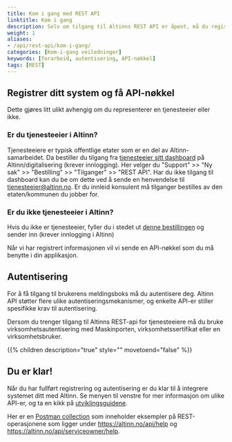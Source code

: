```yaml
---
title: Kom i gang med REST API
linktitle: Kom i gang
description: Selv om tilgang til Altinns REST API er åpent, må du registrere din applikasjon og autentisere deg. Dette for at vi skal kunne stoppe misbruk og feilbruk. 
weight: 1
aliases:
- /api/rest-api/kom-i-gang/
categories: [Kom-i-gang veiledninger]
keywords: [forarbeid, autentisering, API-nøkkel]
tags: [REST]
---
```


## Registrer ditt system og få API-nøkkel

Dette gjøres litt ulikt avhengig om du representerer en tjenesteeier eller ikke.

### Er du tjenesteeier i Altinn?
Tjenesteeiere er typisk offentlige etater som er en del av Altinn-samarbeidet. Da bestiller du tilgang fra [tjenesteeier sitt dashboard](https://www.altinndigital.no/oversikt/) på Altinn/digitalisering (krever innlogging).
Her velger du "Support" >> "Ny sak" >> "Bestilling" >> "Tilganger" >> "REST API".
Har du ikke tilgang til dashboard kan du be om dette ved å sende en henvendelse til [tjenesteeier@altinn.no](tjenesteeier@altinn.no).
Er du innleid konsulent må tilganger bestilles av den etaten/kommunen du jobber for.

### Er du ikke tjenesteeier i Altinn?
Hvis du ikke er tjenesteeier, fyller du i stedet ut [denne bestillingen](https://digdir.apps.altinn.no/digdir/be-om-api-nokkel/) og sender inn (krever innlogging i Altinn)

Når vi har registrert informasjonen vil vi sende en API-nøkkel som du må benytte i din applikasjon.

## Autentisering

For å få tilgang til brukerens meldingsboks må du autentisere deg. Altinn API støtter flere ulike autentiseringsmekanismer, og enkelte API-er stiller spesifikke krav til autentisering.

Dersom du trenger tilgang til Altinns REST-api for tjenesteeiere må du bruke virksomhetsautentisering med Maskinporten, virksomhetssertifikat eller en virksomhetsbruker.

{{% children description="true" style="" movetoend="false" %}}


## Du er klar! 

Når du har fullført registrering og autentisering er du klar til å integrere systemet ditt med Altinn. Se menyen til venstre for mer informasjon om ulike API-er, og ta en kikk på [utviklingsguidene](../../../utviklingsguider).

Her er en [Postman collection](https://github.com/Altinn/postman-examples) som inneholder eksempler på REST-operasjonene som ligger under https://altinn.no/api/help og https://altinn.no/api/serviceowner/help.
